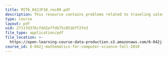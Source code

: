 ```yaml
---
title: MIT6_042JF10_rec09.pdf
description: This resource contains problems related to traveling salesperson.
type: course
layout: pdf
uid: 2711fd376cfdd2e7fdb75c051bff2fe3
file_type: application/pdf
file_location: >-
  https://open-learning-course-data-production.s3.amazonaws.com/6-042j-mathematics-for-computer-science-fall-2010/2711fd376cfdd2e7fdb75c051bff2fe3_MIT6_042JF10_rec09.pdf
course_id: 6-042j-mathematics-for-computer-science-fall-2010
---
```

